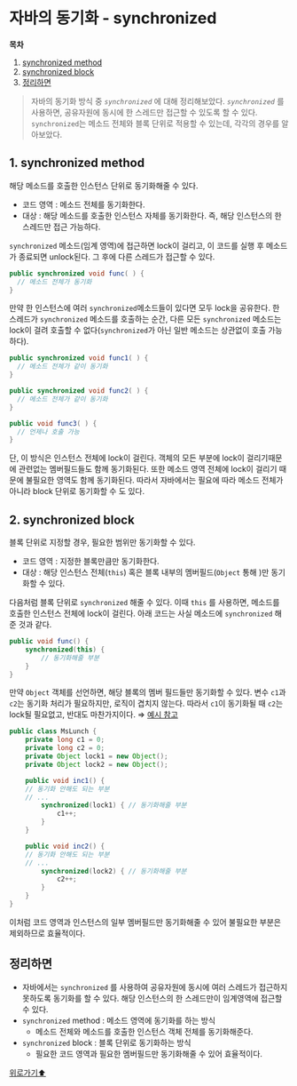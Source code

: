 # 자바의 동기화 - synchronized


**목차**
1. [synchronized method](#1-synchronized-method)
2. [synchronized block](#2-synchronized-block)
3. [정리하면](#정리하면)


> 자바의 동기화 방식 중 *`synchronized`* 에 대해 정리해보았다. *`synchronized`* 를 사용하면, 공유자원에 동시에 한 스레드만 접근할 수 있도록 할 수 있다. `synchronized`는 메소드 전체와 블록 단위로 적용할 수 있는데, 각각의 경우를 알아보았다.
> 

## 1. synchronized method

해당 메소드를 호출한 인스턴스 단위로 동기화해줄 수 있다.

- 코드 영역 : 메소드 전체를 동기화한다.
- 대상 : 해당 메소드를 호출한 인스턴스 자체를 동기화한다. 즉, 해당 인스턴스의 한 스레드만 접근 가능하다.

`synchronized` 메소드(임계 영역)에 접근하면 lock이 걸리고, 이 코드를 실행 후 메소드가 종료되면 unlock된다. 그 후에 다른 스레드가 접근할 수 있다.

```java
public synchronized void func( ) {
  // 메소드 전체가 동기화
}
```

만약 한 인스턴스에 여러 `synchronized`메소드들이 있다면 모두 lock을 공유한다. 한 스레드가 `synchronized` 메소드를 호출하는 순간, 다른 모든  `synchronized` 메소드는 lock이 걸려 호출할 수 없다(`synchronized`가 아닌 일반 메소드는 상관없이 호출 가능하다).

```java
public synchronized void func1( ) {
  // 메소드 전체가 같이 동기화
}

public synchronized void func2( ) {
  // 메소드 전체가 같이 동기화
}

public void func3( ) {
  // 언제나 호출 가능
}
```

단, 이 방식은 인스턴스 전체에 lock이 걸린다. 객체의 모든 부분에 lock이 걸리기때문에 관련없는 멤버필드들도 함께 동기화된다. 또한 메소드 영역 전체에 lock이 걸리기 때문에 불필요한 영역도 함께 동기화된다. 따라서 자바에서는 필요에 따라 메소드 전체가 아니라 block 단위로 동기화할 수 도 있다.

## 2. synchronized block

블록 단위로 지정할 경우, 필요한 범위만 동기화할 수 있다.

- 코드 영역 : 지정한 블록만큼만 동기화한다.
- 대상 : 해당 인스턴스 전체(`this`) 혹은 블록 내부의 멤버필드(`Object` 통해 )만 동기화할 수 있다.

다음처럼 블록 단위로 `synchronized` 해줄 수 있다. 이때 `this` 를 사용하면, 메소드를 호출한 인스턴스 전체에 lock이 걸린다. 아래 코드는 사실 메소드에 `synchronized` 해준 것과 같다.

```java
public void func() {
	synchronized(this) { 
		// 동기화해줄 부분
	}
}
```

만약  `Object` 객체를 선언하면, 해당 블록의 멤버 필드들만 동기화할 수 있다. 변수 `c1`과 `c2`는 동기화 처리가 필요하지만, 로직이 겹치지 않는다. 따라서 `c1`이 동기화될 때 `c2`는 lock될 필요없고, 반대도 마찬가지이다.  ⇒ [예시 참고](https://docs.oracle.com/javase/tutorial/essential/concurrency/locksync.html)

```java
public class MsLunch {
    private long c1 = 0;
    private long c2 = 0;
    private Object lock1 = new Object();
    private Object lock2 = new Object();

    public void inc1() {
	// 동기화 안해도 되는 부분
	// ...
        synchronized(lock1) { // 동기화해줄 부분
            c1++;
        }
    }

    public void inc2() {
	// 동기화 안해도 되는 부분
	// ...
        synchronized(lock2) { // 동기화해줄 부분
            c2++;
        }
    }
}
```

이처럼 코드 영역과 인스턴스의 일부 멤버필드만 동기화해줄 수 있어 불필요한 부분은 제외하므로 효율적이다.

## 정리하면

- 자바에서는 `synchronized` 를 사용하여 공유자원에 동시에 여러 스레드가 접근하지 못하도록 동기화를 할 수 있다. 
해당 인스턴스의 한 스레드만이 임계영역에 접근할 수 있다.
- `synchronized` method : 메소드 영역에 동기화를 하는 방식
    - 메소드 전체와 메소드를 호출한 인스턴스 객체 전체를 동기화해준다.
- `synchronized` block : 블록 단위로 동기화하는 방식
    - 필요한 코드 영역과 필요한 멤버필드만 동기화해줄 수 있어 효율적이다.



[위로가기⬆](#자바의-동기화---synchronized)


